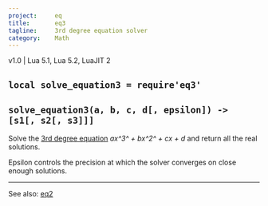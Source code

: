 ```yaml
---
project:     eq
title:       eq3
tagline:     3rd degree equation solver
category:    Math
---
```


v1.0 | Lua 5.1, Lua 5.2, LuaJIT 2

## `local solve_equation3 = require'eq3'`

## `solve_equation3(a, b, c, d[, epsilon]) -> [s1[, s2[, s3]]]`

Solve the [3rd degree equation][1] *ax^3^ + bx^2^ + cx + d* and return all the real solutions.

Epsilon controls the precision at which the solver converges on close enough solutions.

----
See also: [eq2](eq2.html)

[1]: http://en.wikipedia.org/wiki/Cubic_function
